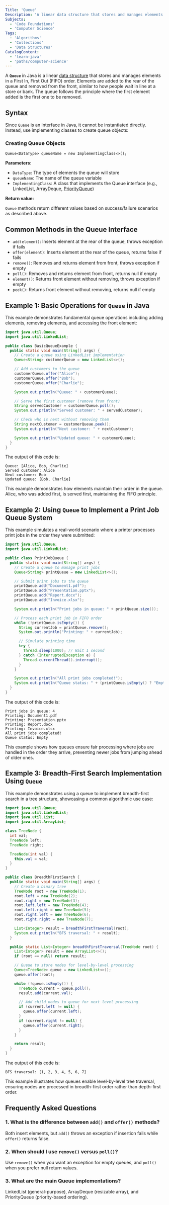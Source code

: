 ```yaml
---
Title: 'Queue'
Description: 'A linear data structure that stores and manages elements in First In, First Out order.'
Subjects:
  - 'Code Foundations'
  - 'Computer Science'
Tags:
  - 'Algorithms'
  - 'Collections'
  - 'Data Structures'
CatalogContent:
  - 'learn-java'
  - 'paths/computer-science'
---
```


A **`Queue`** in Java is a linear [data structure](https://www.codecademy.com/resources/docs/general/data-structures) that stores and manages elements in a First In, First Out (FIFO) order. Elements are added to the rear of the queue and removed from the front, similar to how people wait in line at a store or bank. The queue follows the principle where the first element added is the first one to be removed.

## Syntax

Since `Queue` is an interface in Java, it cannot be instantiated directly. Instead, use implementing classes to create queue objects:

### Creating Queue Objects

```pseudo
Queue<DataType> queueName = new ImplementingClass<>();
```

**Parameters:**

- `DataType`: The type of elements the queue will store
- `queueName`: The name of the queue variable
- `ImplementingClass`: A class that implements the Queue interface (e.g., LinkedList, ArrayDeque, [PriorityQueue](https://www.codecademy.com/resources/docs/java/priorityqueue))

**Return value:**

`Queue` methods return different values based on success/failure scenarios as described above.

## Common Methods in the Queue Interface

- `add(element)`: Inserts element at the rear of the queue, throws exception if fails
- `offer(element)`: Inserts element at the rear of the queue, returns false if fails
- `remove()`: Removes and returns element from front, throws exception if empty
- `poll()`: Removes and returns element from front, returns null if empty
- `element()`: Returns front element without removing, throws exception if empty
- `peek()`: Returns front element without removing, returns null if empty

## Example 1: Basic Operations for `Queue` in Java

This example demonstrates fundamental queue operations including adding elements, removing elements, and accessing the front element:

```java
import java.util.Queue;
import java.util.LinkedList;

public class BasicQueueExample {
  public static void main(String[] args) {
    // Create a queue using LinkedList implementation
    Queue<String> customerQueue = new LinkedList<>();

    // Add customers to the queue
    customerQueue.offer("Alice");
    customerQueue.offer("Bob");
    customerQueue.offer("Charlie");

    System.out.println("Queue: " + customerQueue);

    // Serve the first customer (remove from front)
    String servedCustomer = customerQueue.poll();
    System.out.println("Served customer: " + servedCustomer);

    // Check who is next without removing them
    String nextCustomer = customerQueue.peek();
    System.out.println("Next customer: " + nextCustomer);

    System.out.println("Updated queue: " + customerQueue);
  }
}
```

The output of this code is:

```shell
Queue: [Alice, Bob, Charlie]
Served customer: Alice
Next customer: Bob
Updated queue: [Bob, Charlie]
```

This example demonstrates how elements maintain their order in the queue. Alice, who was added first, is served first, maintaining the FIFO principle.

## Example 2: Using `Queue` to Implement a Print Job Queue System

This example simulates a real-world scenario where a printer processes print jobs in the order they were submitted:

```java
import java.util.Queue;
import java.util.LinkedList;

public class PrintJobQueue {
  public static void main(String[] args) {
    // Create a queue to manage print jobs
    Queue<String> printQueue = new LinkedList<>();

    // Submit print jobs to the queue
    printQueue.add("Document1.pdf");
    printQueue.add("Presentation.pptx");
    printQueue.add("Report.docx");
    printQueue.add("Invoice.xlsx");

    System.out.println("Print jobs in queue: " + printQueue.size());

    // Process each print job in FIFO order
    while (!printQueue.isEmpty()) {
      String currentJob = printQueue.remove();
      System.out.println("Printing: " + currentJob);

      // Simulate printing time
      try {
        Thread.sleep(1000); // Wait 1 second
      } catch (InterruptedException e) {
        Thread.currentThread().interrupt();
      }
    }

    System.out.println("All print jobs completed!");
    System.out.println("Queue status: " + (printQueue.isEmpty() ? "Empty" : "Has jobs"));
  }
}
```

The output of this code is:

```shell
Print jobs in queue: 4
Printing: Document1.pdf
Printing: Presentation.pptx
Printing: Report.docx
Printing: Invoice.xlsx
All print jobs completed!
Queue status: Empty
```

This example shows how queues ensure fair processing where jobs are handled in the order they arrive, preventing newer jobs from jumping ahead of older ones.

## Example 3: Breadth-First Search Implementation Using `Queue`

This example demonstrates using a queue to implement breadth-first search in a tree structure, showcasing a common algorithmic use case:

```java
import java.util.Queue;
import java.util.LinkedList;
import java.util.List;
import java.util.ArrayList;

class TreeNode {
  int val;
  TreeNode left;
  TreeNode right;

  TreeNode(int val) {
    this.val = val;
  }
}

public class BreadthFirstSearch {
  public static void main(String[] args) {
    // Create a binary tree
    TreeNode root = new TreeNode(1);
    root.left = new TreeNode(2);
    root.right = new TreeNode(3);
    root.left.left = new TreeNode(4);
    root.left.right = new TreeNode(5);
    root.right.left = new TreeNode(6);
    root.right.right = new TreeNode(7);

    List<Integer> result = breadthFirstTraversal(root);
    System.out.println("BFS traversal: " + result);
  }

  public static List<Integer> breadthFirstTraversal(TreeNode root) {
    List<Integer> result = new ArrayList<>();
    if (root == null) return result;

    // Queue to store nodes for level-by-level processing
    Queue<TreeNode> queue = new LinkedList<>();
    queue.offer(root);

    while (!queue.isEmpty()) {
      TreeNode current = queue.poll();
      result.add(current.val);

      // Add child nodes to queue for next level processing
      if (current.left != null) {
        queue.offer(current.left);
      }
      if (current.right != null) {
        queue.offer(current.right);
      }
    }

    return result;
  }
}
```

The output of this code is:

```shell
BFS traversal: [1, 2, 3, 4, 5, 6, 7]
```

This example illustrates how queues enable level-by-level tree traversal, ensuring nodes are processed in breadth-first order rather than depth-first order.

## Frequently Asked Questions

### 1. What is the difference between `add()` and `offer()` methods?

Both insert elements, but `add()` throws an exception if insertion fails while `offer()` returns false.

### 2. When should I use `remove()` versus `poll()`?

Use `remove()` when you want an exception for empty queues, and `poll()` when you prefer null return values.

### 3. What are the main Queue implementations?

LinkedList (general-purpose), ArrayDeque (resizable array), and PriorityQueue (priority-based ordering).
